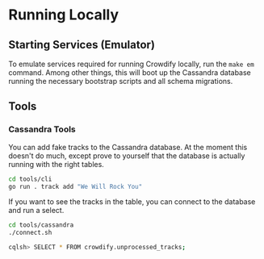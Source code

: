 # Running Locally

## Starting Services (Emulator)

To emulate services required for running Crowdify locally, run the `make em` command. Among other things, this will boot up the Cassandra database running the necessary bootstrap scripts and all schema migrations.

## Tools

### Cassandra Tools

You can add fake tracks to the Cassandra database. At the moment this doesn't do much, except prove to yourself that the database is actually running with the right tables.

```sh
cd tools/cli
go run . track add "We Will Rock You"
```

If you want to see the tracks in the table, you can connect to the database and run a select.

```sh
cd tools/cassandra
./connect.sh

cqlsh> SELECT * FROM crowdify.unprocessed_tracks;
```